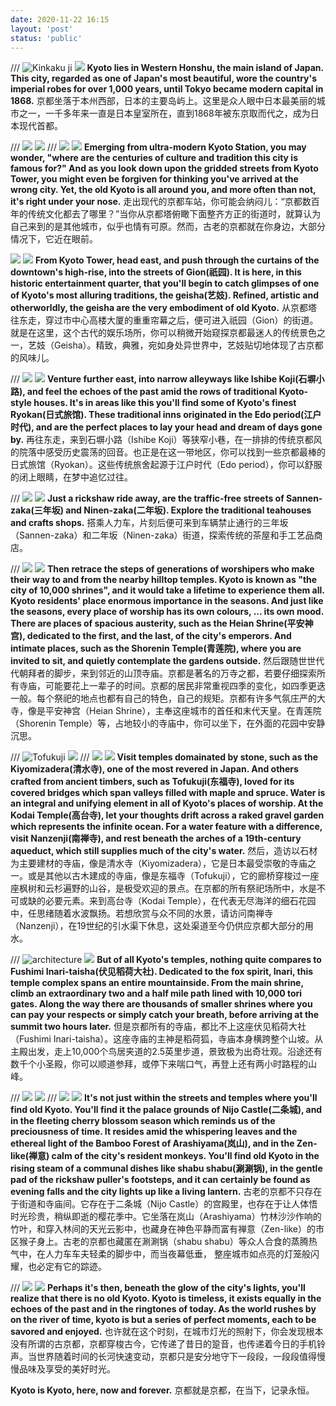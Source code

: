 ```yaml
---
date: 2020-11-22 16:15
layout: 'post'
status: 'public'
---
```

/// ![Kinkaku ji](https://cdn.pixabay.com/photo/2017/05/20/10/27/kinkaku-ji-2328557_1280.jpg)
![](https://inz.oss-cn-beijing.aliyuncs.com/Images/Kyoto%20Japan/kinkaku-ji-2328557_1920.jpg)
**Kyoto lies in Western Honshu, the main island of Japan. This city, regarded as one of Japan's most beautiful, wore the country's imperial robes for over 1,000 years, until Tokyo became modern capital in 1868.**
京都坐落于本州西部，日本的主要岛屿上。这里是众人眼中日本最美丽的城市之一，一千多年来一直是日本皇室所在，直到1868年被东京取而代之，成为日本现代首都。

/// ![](https://vkceyugu.cdn.bspapp.com/VKCEYUGU-imgbed/868bd8f2-335c-4c67-854f-8f9cc680cced.jpg)
![](https://inz.oss-cn-beijing.aliyuncs.com/Images/Kyoto%20Japan/kyoto%20station.jpg)
/// ![](https://cdn.pixabay.com/photo/2018/08/22/20/49/kyoto-3624588_1280.jpg)
![](https://inz.oss-cn-beijing.aliyuncs.com/Images/Kyoto%20Japan/kyoto-3624588_1920.jpg)
**Emerging from ultra-modern Kyoto Station, you may wonder, "where are the centuries of culture and tradition this city is famous for?" And as you look down upon the gridded streets from Kyoto Tower, you might even be forgiven for thinking you've arrived at the wrong city. Yet, the old Kyoto is all around you, and more often than not, it's right under your nose.**
走出现代的京都车站，你可能会纳闷儿：“京都数百年的传统文化都去了哪里？”当你从京都塔俯瞰下面整齐方正的街道时，就算认为自己来到的是其他城市，似乎也情有可原。然而，古老的京都就在你身边，大部分情况下，它近在眼前。

![](https://cdn.pixabay.com/photo/2016/11/14/03/11/beauty-1822467_1280.jpg)
![](https://inz.oss-cn-beijing.aliyuncs.com/Images/Kyoto%20Japan/geisha-1822467.jpg)
**From Kyoto Tower, head east, and push through the curtains of the downtown's high-rise, into the streets of **Gion(祇园)**. It is here, in this historic entertainment quarter, that you'll begin to catch glimpses of one of Kyoto's most alluring traditions, the **geisha(艺妓)**. Refined, artistic and otherworldly, the **geisha** are the very embodiment of old Kyoto.**
从京都塔往东走，穿过市中心高楼大厦的重重帘幕之后，便可进入祇园（Gion）的街道。就是在这里，这个古代的娱乐场所，你可以稍微开始窥探京都最迷人的传统景色之一，艺妓（Geisha）。精致，典雅，宛如身处异世界中，艺妓贴切地体现了古京都的风味儿。

/// ![](https://cdn.pixabay.com/photo/2017/08/31/15/52/japan-2701136_1280.jpg)
![](https://inz.oss-cn-beijing.aliyuncs.com/Images/Kyoto%20Japan/japan-2701136_1920.jpg)
**Venture further east, into narrow alleyways like **Ishibe Koji(石塀小路)**, and feel the echoes of the past amid the rows of traditional Kyoto-style houses. It's in areas like this you'll find some of Kyoto's finest **Ryokan(日式旅馆)**. These traditional inns originated in the **Edo period(江户时代)**, and are the perfect places to lay your head and dream of days gone by.**
再往东走，来到石塀小路（Ishibe Koji）等狭窄小巷，在一排排的传统京都风的院落中感受历史震荡的回音。也正是在这一带地区，你可以找到一些京都最棒的日式旅馆（Ryokan）。这些传统旅舍起源于江户时代（Edo period），你可以舒服的闭上眼睛，在梦中追忆过往。

/// ![](https://cdn.pixabay.com/photo/2017/10/30/12/14/japan-2902301_1280.jpg)
![](https://inz.oss-cn-beijing.aliyuncs.com/Images/Kyoto%20Japan/japan-2902301_1920.jpg)
**Just a rickshaw ride away, are the traffic-free streets of **Sannen-zaka(三年坂)** and **Ninen-zaka(二年坂)**. Explore the traditional teahouses and crafts shops.**
搭乘人力车，片刻后便可来到车辆禁止通行的三年坂（Sannen-zaka）和二年坂（Ninen-zaka）街道，探索传统的茶屋和手工艺品商店。

/// ![](https://cdn.pixabay.com/photo/2013/08/18/02/28/heian-shrine-173570_1280.jpg)
![](https://inz.oss-cn-beijing.aliyuncs.com/Images/Kyoto%20Japan/heian-shrine-173570_1920.jpg)
**Then retrace the steps of generations of worshipers who make their way to and from the nearby hilltop temples. Kyoto is known as "the city of 10,000 shrines", and it would take a lifetime to experience them all. Kyoto residents'  place enormous importance in the seasons. And just like the seasons, every place of worship has its own colours, ... its own mood. There are places of spacious austerity, such as the **Heian Shrine(平安神宫)**, dedicated to the first, and the last, of the city's emperors. And intimate places, such as the **Shorenin Temple(青莲院)**, where you are invited to sit, and quietly contemplate the gardens outside.**
然后跟随世世代代朝拜者的脚步，来到邻近的山顶寺庙。京都是著名的万寺之都，若要仔细探索所有寺庙，可能要花上一辈子的时间。京都的居民非常重视四季的变化，如四季更迭一般。每个祭祀的地点也都有自己的特色，自己的规矩。京都有许多气氛庄严的大寺，像是平安神宫（Heian Shrine），主奉这座城市的首任和末代天皇。在青莲院（Shorenin Temple）等，占地较小的寺庙中，你可以坐下，在外面的花园中安静沉思。

/// ![Tofukuji](https://cdn.pixabay.com/photo/2014/01/22/03/36/temple-249566_1280.jpg)
![](https://inz.oss-cn-beijing.aliyuncs.com/Images/Kyoto%20Japan/temple-249566_1920.jpg)
/// ![](https://cdn.pixabay.com/photo/2017/10/19/04/26/japan-2866406_1280.jpg)
![](https://inz.oss-cn-beijing.aliyuncs.com/Images/Kyoto%20Japan/japan-2866406_1920.jpg)
**Visit temples domainated by stone, such as the **Kiyomizadera(清水寺)**, one of the most revered in Japan. And others crafted from ancient timbers, such as **Tofukuji(东福寺)**, loved for its covered bridges which span valleys filled with maple and spruce. Water is an integral and unifying element in all of Kyoto's places of worship. At the **Kodai Temple(高台寺)**, let your thoughts drift across a raked gravel garden which represents the infinite ocean. For a water feature with a difference, visit **Nanzenji(南禅寺)**, and rest beneath the arches of a 19th-century aqueduct, which still supplies much of the city's water.**
然后，造访以石材为主要建材的寺庙，像是清水寺（Kiyomizadera），它是日本最受崇敬的寺庙之一。或是其他以古木建成的寺庙，像是东福寺（Tofukuji），它的廊桥穿梭过一座座枫树和云杉遍野的山谷，是极受欢迎的景点。在京都的所有祭祀场所中，水是不可或缺的必要元素。来到高台寺（Kodai Temple），在代表无尽海洋的细石花园中，任思绪随着水波飘扬。若想欣赏与众不同的水景，请访问南禅寺（Nanzenji），在19世纪的引水渠下休息，这处渠道至今仍供应京都大部分的用水。

/// ![architecture](https://cdn.pixabay.com/photo/2016/11/29/12/12/architecture-1869398_1280.jpg)
![](https://inz.oss-cn-beijing.aliyuncs.com/Images/Kyoto%20Japan/architecture-1869398_1920.jpg)
**But of all Kyoto's temples, nothing quite compares to **Fushimi Inari-taisha(伏见稻荷大社)**. Dedicated to the fox spirit, Inari, this temple complex spans an entire mountainside. From the main shrine, climb an extraordinary two and a half mile path lined with 10,000 tori gates. Along the way there are thousands of smaller shrines where you can pay your respects or simply catch your breath, before arriving at the summit two hours later.**
但是京都所有的寺庙，都比不上这座伏见稻荷大社（Fushimi Inari-taisha）。这座寺庙的主神是稻荷狐，寺庙本身横跨整个山坡。从主殿出发，走上10,000个鸟居夹道的2.5英里步道，景致极为出奇壮观。沿途还有数千个小圣殿，你可以顺道参拜，或停下来喘口气，再登上还有两小时路程的山峰。

/// ![](https://cdn.pixabay.com/photo/2013/04/21/03/47/kyoto-106056_1280.jpg)
![](https://inz.oss-cn-beijing.aliyuncs.com/Images/Kyoto%20Japan/kyoto-106056_1920.jpg)
/// ![](https://cdn.pixabay.com/photo/2016/06/05/12/49/arashiyama-1437272_1280.jpg)
![](https://inz.oss-cn-beijing.aliyuncs.com/Images/Kyoto%20Japan/arashiyama-1437272_1920.jpg)
**It's not just within the streets and temples where you'll find old Kyoto. You'll find it the palace grounds of **Nijo Castle(二条城)**, and in the fleeting cherry blossom season which reminds us of the preciousness of time. It resides amid the whispering leaves and the ethereal light of the Bamboo Forest of **Arashiyama(岚山)**, and in the **Zen-like(禅意)** calm of the city's resident monkeys. You'll find old Kyoto in the rising steam of a communal dishes like **shabu shabu(涮涮锅)**, in the gentle pad of the rickshaw puller's footsteps, and it can certainly be found as evening falls and the city lights up like a living lantern.**
古老的京都不只存在于街道和寺庙间。它存在于二条城（Nijo Castle）的宫殿里，也存在于让人体悟时光珍贵，稍纵即逝的樱花季中。它坐落在岚山（Arashiyama）竹林沙沙作响的竹叶，和穿入林间的天光云影中，也藏身在神色平静而富有禅意（Zen-like）的市区猴子身上。古老的京都也藏匿在涮涮锅（shabu shabu）等众人合食的蒸腾热气中，在人力车车夫轻柔的脚步中，而当夜幕低垂， 整座城市如点亮的灯笼般闪耀，也必定有它的踪迹。

/// ![](https://cdn.pixabay.com/photo/2017/08/13/15/58/japan-2637648_1280.jpg)
![](https://inz.oss-cn-beijing.aliyuncs.com/Images/Kyoto%20Japan/japan-2637648.jpg)
**Perhaps it's then, beneath the glow of the city's lights, you'll realize that there is no old Kyoto. Kyoto is timeless, it exists equally in the echoes of the past and in the ringtones of today. As the world rushes by on the river of time, kyoto is but a series of perfect moments,  each to be savored and enjoyed.**
也许就在这个时刻，在城市灯光的照射下，你会发现根本没有所谓的古京都，京都穿梭古今，它传递了昔日的跫音，也传递着今日的手机铃声。当世界随着时间的长河快速变动，京都只是安分地守下一段段，一段段值得慢慢品味及享受的美好时光。

**Kyoto is Kyoto, here, now and forever.**
京都就是京都，在当下，记录永恒。
